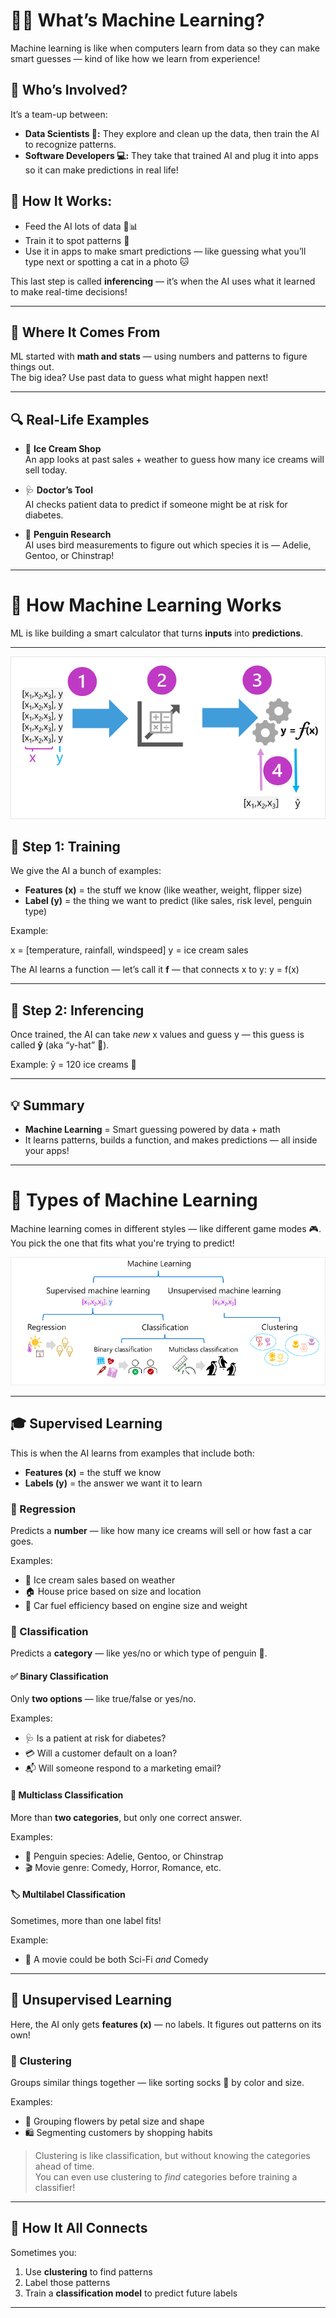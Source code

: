 # 🤖💡 What’s Machine Learning?
Machine learning is like when computers learn from data so they can make smart guesses — kind of like how we learn from experience!

## 🧠 Who’s Involved?
It’s a team-up between:

- **Data Scientists 🧪:** They explore and clean up the data, then train the AI to recognize patterns.
- **Software Developers 💻:** They take that trained AI and plug it into apps so it can make predictions in real life!

## 🔁 How It Works:
- Feed the AI lots of data 🍕📊
- Train it to spot patterns 🧠
- Use it in apps to make smart predictions — like guessing what you’ll type next or spotting a cat in a photo 🐱

This last step is called **inferencing** — it’s when the AI uses what it learned to make real-time decisions!

---

## 🧠 Where It Comes From

ML started with **math and stats** — using numbers and patterns to figure things out.  
The big idea? Use past data to guess what might happen next!

---

## 🔍 Real-Life Examples

- 🍦 **Ice Cream Shop**  
  An app looks at past sales + weather to guess how many ice creams will sell today.

- 🩺 **Doctor’s Tool**  
  AI checks patient data to predict if someone might be at risk for diabetes.

- 🐧 **Penguin Research**  
  AI uses bird measurements to figure out which species it is — Adelie, Gentoo, or Chinstrap!

---

# 🧪 How Machine Learning Works

ML is like building a smart calculator that turns **inputs** into **predictions**.

---
![Machine Learning](https://github.com/codess-aus/AI-Fundamentals-Prep/blob/baa2c0b1b4cfe777047df2e4f62c4dae549a32f3/docs/assets/machine-learning.png)

## 🧩 Step 1: Training

We give the AI a bunch of examples:

- **Features (x)** = the stuff we know (like weather, weight, flipper size)  
- **Label (y)** = the thing we want to predict (like sales, risk level, penguin type)

Example:

x = [temperature, rainfall, windspeed]
y = ice cream sales


The AI learns a function — let’s call it **f** — that connects x to y:
y = f(x)


---

## 🔮 Step 2: Inferencing

Once trained, the AI can take *new* x values and guess y — this guess is called **ŷ** (aka “y-hat” 🎩).

Example:
ŷ = 120 ice creams 🍦


---

## 💡 Summary

- **Machine Learning** = Smart guessing powered by data + math  
- It learns patterns, builds a function, and makes predictions — all inside your apps!

---

# 🧠 Types of Machine Learning

Machine learning comes in different styles — like different game modes 🎮. You pick the one that fits what you're trying to predict!

![Machine Learning Types](https://github.com/codess-aus/AI-Fundamentals-Prep/blob/ae5107c40fd5783ce6021b4b91c416a02511cf38/docs/assets/machine-learning-types.png)

---

## 🎓 Supervised Learning

This is when the AI learns from examples that include both:
- **Features (x)** = the stuff we know
- **Labels (y)** = the answer we want it to learn

### 🔢 Regression

Predicts a **number** — like how many ice creams will sell or how fast a car goes.

Examples:
- 🍦 Ice cream sales based on weather
- 🏠 House price based on size and location
- 🚗 Car fuel efficiency based on engine size and weight

### 🧪 Classification

Predicts a **category** — like yes/no or which type of penguin 🐧.

#### ✅ Binary Classification

Only **two options** — like true/false or yes/no.

Examples:
- 🩺 Is a patient at risk for diabetes?
- 💳 Will a customer default on a loan?
- 📬 Will someone respond to a marketing email?

#### 🎯 Multiclass Classification

More than **two categories**, but only one correct answer.

Examples:
- 🐧 Penguin species: Adelie, Gentoo, or Chinstrap
- 🎬 Movie genre: Comedy, Horror, Romance, etc.

#### 🏷️ Multilabel Classification

Sometimes, more than one label fits!

Example:
- 🎥 A movie could be both Sci-Fi *and* Comedy

---

## 🧩 Unsupervised Learning

Here, the AI only gets **features (x)** — no labels. It figures out patterns on its own!

### 🧠 Clustering

Groups similar things together — like sorting socks 🧦 by color and size.

Examples:
- 🌸 Grouping flowers by petal size and shape
- 🛍️ Segmenting customers by shopping habits

> Clustering is like classification, but without knowing the categories ahead of time.  
> You can even use clustering to *find* categories before training a classifier!

---

## 🔁 How It All Connects

Sometimes you:
1. Use **clustering** to find patterns
2. Label those patterns
3. Train a **classification model** to predict future labels

---

